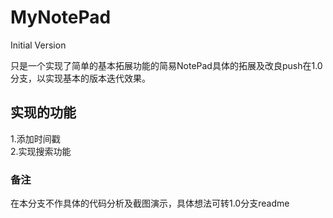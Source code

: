 # MyNotePad

Initial Version

只是一个实现了简单的基本拓展功能的简易NotePad具体的拓展及改良push在1.0分支，以实现基本的版本迭代效果。

## 实现的功能
1.添加时间戳<br>
2.实现搜索功能

### 备注
在本分支不作具体的代码分析及截图演示，具体想法可转1.0分支readme 
